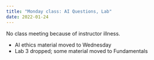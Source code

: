 ```yaml
---
title: "Monday class: AI Questions, Lab"
date: 2022-01-24
---
```


No class meeting because of instructor illness.

- AI ethics material moved to Wednesday
- Lab 3 dropped; some material moved to Fundamentals
